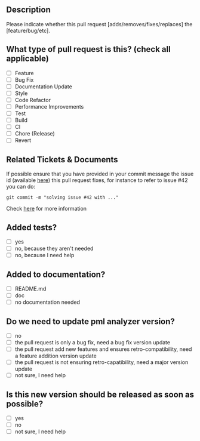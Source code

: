 ## Description

Please indicate whether this pull request [adds/removes/fixes/replaces] the [feature/bug/etc]. 

## What type of pull request is this? (check all applicable)

- [ ] Feature
- [ ] Bug Fix
- [ ] Documentation Update
- [ ] Style
- [ ] Code Refactor
- [ ] Performance Improvements
- [ ] Test
- [ ] Build
- [ ] CI
- [ ] Chore (Release)
- [ ] Revert

## Related Tickets & Documents

If possible ensure that you have provided in your commit message the issue id (available [here](https://github.com/onera/pml-analyzer/issues)) this pull request fixes,
for instance to refer to issue #42 you can do:
```shell
git commit -m "solving issue #42 with ..."
```
Check [here](https://docs.github.com/en/free-pro-team@latest/github/managing-your-work-on-github/linking-a-pull-request-to-an-issue#linking-a-pull-request-to-an-issue-using-a-keyword) for more information

## Added tests?

- [ ] yes
- [ ] no, because they aren't needed
- [ ] no, because I need help

## Added to documentation?

- [ ] README.md
- [ ] doc
- [ ] no documentation needed

## Do we need to update pml analyzer version?

- [ ] no
- [ ] the pull request is only a bug fix, need a bug fix version update
- [ ] the pull request add new features and ensures retro-compatibility, need a feature addition version update
- [ ] the pull request is not ensuring retro-capatibility, need a major version update 
- [ ] not sure, I need help

## Is this new version should be released as soon as possible? 

- [ ] yes
- [ ] no
- [ ] not sure, I need help
